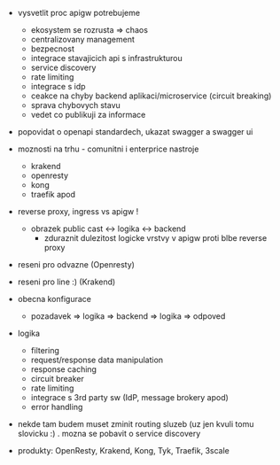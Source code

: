 - vysvetlit proc apigw potrebujeme
    - ekosystem se rozrusta => chaos
    - centralizovany management
    - bezpecnost
    - integrace stavajicich api s infrastrukturou
    - service discovery
    - rate limiting
    - integrace s idp
    - ceakce na chyby backend aplikaci/microservice (circuit breaking)
    - sprava chybovych stavu
    - vedet co publikuji za informace



- popovidat o openapi standardech, ukazat swagger a swagger ui
- moznosti na trhu - comunitni i enterprice nastroje
    - krakend
    - openresty
    - kong
    - traefik
    apod

- reverse proxy, ingress vs apigw !
    - obrazek public cast <-> logika <-> backend
        - zduraznit dulezitost logicke vrstvy v apigw proti blbe reverse proxy

- reseni pro odvazne (Openresty)

- reseni pro line :) (Krakend)

- obecna konfigurace
    - pozadavek => logika => backend => logika => odpoved

- logika
    - filtering
    - request/response data manipulation
    - response caching
    - circuit breaker
    - rate limiting
    - integrace s 3rd party sw (IdP, message brokery apod)
    - error handling

- nekde tam budem muset zminit routing sluzeb (uz jen kvuli tomu slovicku :)
. mozna se pobavit o service discovery


- produkty: OpenResty, Krakend, Kong, Tyk, Traefik, 3scale 